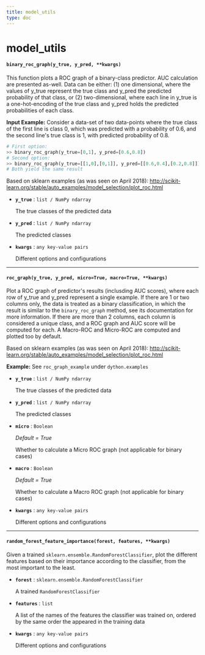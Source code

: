 ```yaml
---
title: model_utils
type: doc
---
```


# model_utils

#### `binary_roc_graph(y_true, y_pred, **kwargs)`

This function plots a ROC graph of a binary-class predictor. AUC calculation are presented as-well.
Data can be either: (1) one dimensional, where the values of y_true represent the true class and y_pred the
predicted probability of that class, or (2) two-dimensional, where each line in y_true is a one-hot-encoding
of the true class and y_pred holds the predicted probabilities of each class.

**Input Example:** Consider a data-set of two data-points where the true class of the first line is class 0, which
was predicted with a probability of 0.6, and the second line's true class is 1, with predicted probability of
0.8. 
```python
# First option: 
>> binary_roc_graph(y_true=[0,1], y_pred=[0.6,0.8]) 
# Second option:
>> binary_roc_graph(y_true=[[1,0],[0,1]], y_pred=[[0.6,0.4],[0.2,0.8]])
# Both yield the same result
```

Based on sklearn examples (as was seen on April 2018):
http://scikit-learn.org/stable/auto_examples/model_selection/plot_roc.html

- **`y_true`** : `list / NumPy ndarray`

   The true classes of the predicted data
- **`y_pred`** : `list / NumPy ndarray`

   The predicted classes
- **`kwargs`** : `any key-value pairs`

   Different options and configurations
   
__________________

#### `roc_graph(y_true, y_pred, micro=True, macro=True, **kwargs)`

Plot a ROC graph of predictor's results (inclusding AUC scores), where each row of y_true and y_pred
represent a single example.
If there are 1 or two columns only, the data is treated as a binary classification, in which
the result is similar to the `binary_roc_graph` method, see its documentation for more information.
If there are more than 2 columns, each column is considered a unique class, and a ROC graph and AUC
score will be computed for each. A Macro-ROC and Micro-ROC are computed and plotted too by default.

Based on sklearn examples (as was seen on April 2018):
http://scikit-learn.org/stable/auto_examples/model_selection/plot_roc.html

**Example:** See `roc_graph_example` under `dython.examples`

- **`y_true`** : `list / NumPy ndarray`

   The true classes of the predicted data
- **`y_pred`** : `list / NumPy ndarray`

   The predicted classes
- **`micro`** : `Boolean` 

  _Default = True_

   Whether to calculate a Micro ROC graph (not applicable for binary cases)
- **`macro`** : `Boolean` 

  _Default = True_

   Whether to calculate a Macro ROC graph (not applicable for binary cases)
- **`kwargs`** : `any key-value pairs`

   Different options and configurations

__________________

#### `random_forest_feature_importance(forest, features, **kwargs)`

Given a trained `sklearn.ensemble.RandomForestClassifier`, plot the different features based on their
importance according to the classifier, from the most important to the least.

- **`forest`** : `sklearn.ensemble.RandomForestClassifier`

   A trained `RandomForestClassifier`
- **`features`** : `list`

   A list of the names of the features the classifier was trained on, ordered by the same order the appeared
in the training data
- **`kwargs`** : `any key-value pairs`

   Different options and configurations
